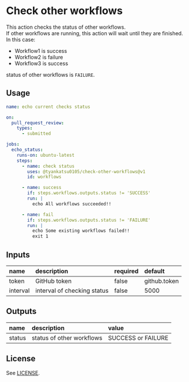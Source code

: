 # Check other workflows

This action checks the status of other workflows.  
If other workflows are running, this action will wait until they are finished.  
In this case:

- Workflow1 is success
- Workflow2 is failure
- Workflow3 is success

status of other workflows is `FAILURE`.

## Usage

```yml
name: echo current checks status

on:
  pull_request_review:
    types:
      - submitted

jobs:
  echo_status:
    runs-on: ubuntu-latest
    steps:
      - name: check status
        uses: @tyankatsu0105/check-other-workflows@v1
        id: workflows

      - name: success
        if: steps.workflows.outputs.status != 'SUCCESS'
        run: |
          echo All workflows succeeded!!

      - name: fail
        if: steps.workflows.outputs.status != 'FAILURE'
        run: |
          echo Some existing workflows failed!!
          exit 1
```

## Inputs

| name     | description                 | required | default      |
| :------- | :-------------------------- | :------- | :----------- |
| token    | GitHub token                | false    | github.token |
| interval | interval of checking status | false    | 5000         |

## Outputs

| name   | description               | value              |
| :----- | :------------------------ | :----------------- |
| status | status of other workflows | SUCCESS or FAILURE |

## License

See [LICENSE](./LICENSE).
